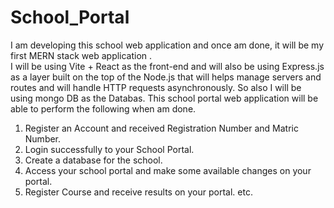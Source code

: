 # School_Portal
I am developing this school web application and once am done, it will be my first MERN stack web application .  
I will be using Vite + React as the front-end and will also be using Express.js as a layer built on the top of the Node.js that will helps manage servers and routes and will handle HTTP requests asynchronously. So also I will be using mongo DB as the Databas.
This school portal web application will be able to perform the following when am done.
1. Register an Account and received Registration Number and Matric Number.  
2. Login successfully to your School Portal.  
3. Create a database for the school.  
4. Access your school portal and make some available changes on your portal.  
5. Register Course and receive results on your portal. etc.
